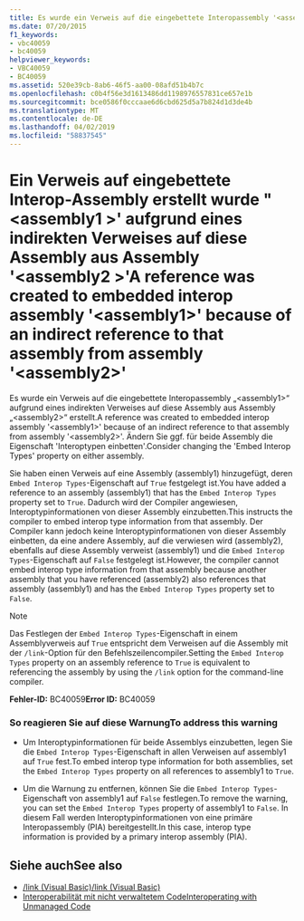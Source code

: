 ```yaml
---
title: Es wurde ein Verweis auf die eingebettete Interopassembly '<assembly1>' aufgrund eines indirekten Verweises auf diese Assembly aus Assembly '<assembly2>' erstellt.
ms.date: 07/20/2015
f1_keywords:
- vbc40059
- bc40059
helpviewer_keywords:
- VBC40059
- BC40059
ms.assetid: 520e39cb-8ab6-46f5-aa00-08afd51b4b7c
ms.openlocfilehash: c0b4f56e3d1613486dd1198976557831ce657e1b
ms.sourcegitcommit: bce0586f0cccaae6d6cbd625d5a7b824d1d3de4b
ms.translationtype: MT
ms.contentlocale: de-DE
ms.lasthandoff: 04/02/2019
ms.locfileid: "58837545"
---
```

# <a name="a-reference-was-created-to-embedded-interop-assembly-assembly1-because-of-an-indirect-reference-to-that-assembly-from-assembly-assembly2"></a><span data-ttu-id="27a69-102">Ein Verweis auf eingebettete Interop-Assembly erstellt wurde "\<assembly1 >' aufgrund eines indirekten Verweises auf diese Assembly aus Assembly '\<assembly2 >'</span><span class="sxs-lookup"><span data-stu-id="27a69-102">A reference was created to embedded interop assembly '\<assembly1>' because of an indirect reference to that assembly from assembly '\<assembly2>'</span></span>
<span data-ttu-id="27a69-103">Es wurde ein Verweis auf die eingebettete Interopassembly „\<assembly1>“ aufgrund eines indirekten Verweises auf diese Assembly aus Assembly „\<assembly2>“ erstellt.</span><span class="sxs-lookup"><span data-stu-id="27a69-103">A reference was created to embedded interop assembly '\<assembly1>' because of an indirect reference to that assembly from assembly '\<assembly2>'.</span></span> <span data-ttu-id="27a69-104">Ändern Sie ggf. für beide Assembly die Eigenschaft 'Interoptypen einbetten'.</span><span class="sxs-lookup"><span data-stu-id="27a69-104">Consider changing the 'Embed Interop Types' property on either assembly.</span></span>  
  
 <span data-ttu-id="27a69-105">Sie haben einen Verweis auf eine Assembly (assembly1) hinzugefügt, deren `Embed Interop Types`-Eigenschaft auf `True` festgelegt ist.</span><span class="sxs-lookup"><span data-stu-id="27a69-105">You have added a reference to an assembly (assembly1) that has the `Embed Interop Types` property set to `True`.</span></span> <span data-ttu-id="27a69-106">Dadurch wird der Compiler angewiesen, Interoptypinformationen von dieser Assembly einzubetten.</span><span class="sxs-lookup"><span data-stu-id="27a69-106">This instructs the compiler to embed interop type information from that assembly.</span></span> <span data-ttu-id="27a69-107">Der Compiler kann jedoch keine Interoptypinformationen von dieser Assembly einbetten, da eine andere Assembly, auf die verwiesen wird (assembly2), ebenfalls auf diese Assembly verweist (assembly1) und die `Embed Interop Types`-Eigenschaft auf `False` festgelegt ist.</span><span class="sxs-lookup"><span data-stu-id="27a69-107">However, the compiler cannot embed interop type information from that assembly because another assembly that you have referenced (assembly2) also references that assembly (assembly1) and has the `Embed Interop Types` property set to `False`.</span></span>  
  
> [!NOTE]
>  <span data-ttu-id="27a69-108">Das Festlegen der `Embed Interop Types`-Eigenschaft in einem Assemblyverweis auf `True` entspricht dem Verweisen auf die Assembly mit der `/link`-Option für den Befehlszeilencompiler.</span><span class="sxs-lookup"><span data-stu-id="27a69-108">Setting the `Embed Interop Types` property on an assembly reference to `True` is equivalent to referencing the assembly by using the `/link` option for the command-line compiler.</span></span>  
  
 <span data-ttu-id="27a69-109">**Fehler-ID:** BC40059</span><span class="sxs-lookup"><span data-stu-id="27a69-109">**Error ID:** BC40059</span></span>  
  
### <a name="to-address-this-warning"></a><span data-ttu-id="27a69-110">So reagieren Sie auf diese Warnung</span><span class="sxs-lookup"><span data-stu-id="27a69-110">To address this warning</span></span>  
  
-   <span data-ttu-id="27a69-111">Um Interoptypinformationen für beide Assemblys einzubetten, legen Sie die `Embed Interop Types`-Eigenschaft in allen Verweisen auf assembly1 auf `True` fest.</span><span class="sxs-lookup"><span data-stu-id="27a69-111">To embed interop type information for both assemblies, set the `Embed Interop Types` property on all references to assembly1 to `True`.</span></span>  
  
-   <span data-ttu-id="27a69-112">Um die Warnung zu entfernen, können Sie die `Embed Interop Types`-Eigenschaft von assembly1 auf `False` festlegen.</span><span class="sxs-lookup"><span data-stu-id="27a69-112">To remove the warning, you can set the `Embed Interop Types` property of assembly1 to `False`.</span></span> <span data-ttu-id="27a69-113">In diesem Fall werden Interoptypinformationen von eine primäre Interopassembly (PIA) bereitgestellt.</span><span class="sxs-lookup"><span data-stu-id="27a69-113">In this case, interop type information is provided by a primary interop assembly (PIA).</span></span>  
  
## <a name="see-also"></a><span data-ttu-id="27a69-114">Siehe auch</span><span class="sxs-lookup"><span data-stu-id="27a69-114">See also</span></span>

- [<span data-ttu-id="27a69-115">/link (Visual Basic)</span><span class="sxs-lookup"><span data-stu-id="27a69-115">/link (Visual Basic)</span></span>](../../../visual-basic/reference/command-line-compiler/link.md)
- [<span data-ttu-id="27a69-116">Interoperabilität mit nicht verwaltetem Code</span><span class="sxs-lookup"><span data-stu-id="27a69-116">Interoperating with Unmanaged Code</span></span>](../../../framework/interop/index.md)
